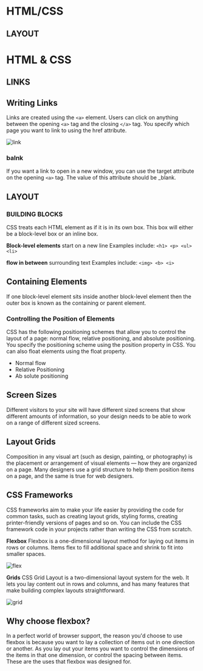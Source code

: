 # HTML/CSS

## LAYOUT

# HTML & CSS

## LINKS

## Writing Links

Links are created using the `<a>` element. Users can click on anything
between the opening `<a>` tag and the closing `</a>` tag. You specify
which page you want to link to using the href attribute.

![link](https://dirask.com/static/bucket/1573242150028-jdlQB5OAR9--image.png)

### balnk

If you want a link to open in a new window, you can use the target attribute on the opening `<a>` tag. The value of this
attribute should be \_blank.

## LAYOUT

### BUILDING BLOCKS

CSS treats each HTML element as if it is in its
own box. This box will either be a block-level
box or an inline box.

**Block-level elements**
start on a new line
Examples include:
`<h1> <p> <ul> <li>`

**flow in between**
surrounding text
Examples include:
`<img> <b> <i>`

## Containing Elements

If one block-level element sits inside another
block-level element then the outer box is
known as the containing or parent element.

### Controlling the Position of Elements

CSS has the following positioning schemes that allow you to control
the layout of a page: normal flow, relative positioning, and absolute
positioning. You specify the positioning scheme using the position
property in CSS. You can also float elements using the float property.

- Normal flow
- Relative Positioning
- Ab solute positioning

## Screen Sizes

Different visitors to your site will have different sized screens that show different amounts of information, so your design needs to be able to
work on a range of different sized screens.

## Layout Grids

Composition in any visual art (such as design, painting, or photography)
is the placement or arrangement of visual elements — how they are
organized on a page. Many designers use a grid structure to help them
position items on a page, and the same is true for web designers.

## CSS Frameworks

CSS frameworks aim to make your life easier by providing the code for
common tasks, such as creating layout grids, styling forms, creating
printer-friendly versions of pages and so on. You can include the CSS
framework code in your projects rather than writing the CSS from scratch.

**Flexbox**
Flexbox is a one-dimensional layout method for laying out items in rows or columns. Items flex to fill additional space and shrink to fit into smaller spaces.

![flex](https://oracle-patches.com/images/2019/11/09/flexbox-css_large.jpg)

**Grids**
CSS Grid Layout is a two-dimensional layout system for the web. It lets you lay content out in rows and columns, and has many features that make building complex layouts straightforward.

![grid](https://cdn.mos.cms.futurecdn.net/7vpUPMSbPfhxiUNYj5XnE6.jpg)

## Why choose flexbox?

In a perfect world of browser support, the reason you'd choose to use flexbox is because you want to lay a collection of items out in one direction or another. As you lay out your items you want to control the dimensions of the items in that one dimension, or control the spacing between items. These are the uses that flexbox was designed for.
